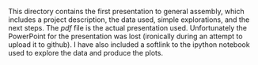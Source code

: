 This directory contains the first presentation to general assembly, which includes a project description, the data used, simple explorations, and the next steps. The *pdf* file is the actual presentation used. Unfortunately the PowerPoint for the presentation was lost (ironically during an attempt to upload it to github). I have also included a softlink to the ipython notebook used to explore the data and produce the plots.
